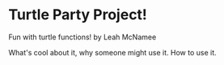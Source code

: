 # Turtle Party Project!
Fun with turtle functions!
by Leah McNamee

What's cool about it, why someone might use it. How to use it.
